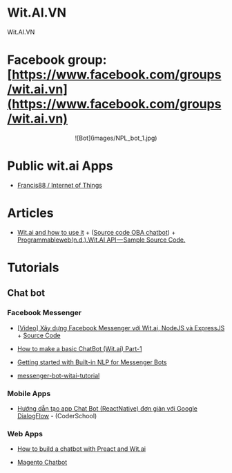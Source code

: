 # Wit.AI.VN
Wit.AI.VN

# Facebook group: [https://www.facebook.com/groups/wit.ai.vn](https://www.facebook.com/groups/wit.ai.vn)

<p align="center">
![Bot](images/NPL_bot_1.jpg)
</p>

# Public wit.ai Apps

- [Francis88 / Internet of Things](https://wit.ai/Francis88/Internet%20of%20Things)

# Articles

- [Wit.ai and how to use it](https://medium.com/@Giuul/wit-ai-and-how-to-use-it-72372b07d98b) + ([Source code OBA chatbot](https://github.com/rijkvanzanten/robat)) + [Programmableweb(n.d.).Wit.AI API — Sample Source Code.](https://www.programmableweb.com/api/witai/sample-source-code)

# Tutorials

## Chat bot

### Facebook Messenger

- [[Video] Xây dựng Facebook Messenger với Wit.ai, NodeJS và ExpressJS](http://engineering.vtvcab.vn/video-xay-dung-facebook-messenger-voi-wit-ai-nodejs-va-expressjs/) + [Source Code](https://github.com/VTVCabEngineering/ChatBotWitTutorial)

- [How to make a basic ChatBot (Wit.ai) Part-1](https://www.codementor.io/srijansaxena/how-to-make-a-basic-chatbot-wit-ai-part-1-7g82j81wu)

- [Getting started with Built-in NLP for Messenger Bots](https://aboullaite.me/getting-started-with-built-in-nlp-for-messenger-bots/)

- [messenger-bot-witai-tutorial](https://github.com/jw84/messenger-bot-witai-tutorial)





### Mobile Apps

- [Hướng dẫn tạo app Chat Bot (ReactNative) đơn giản với Google DialogFlow](https://github.com/WitAIVN/Wit.AI.VN/blob/master/ReactNative-ChatBot-DialogFlow.md) - (CoderSchool)


### Web Apps

- [How to build a chatbot with Preact and Wit.ai](https://pusher.com/tutorials/chatbot-preact-witai)

- [Magento Chatbot](https://github.com/blopa/Magento-Chatbot)